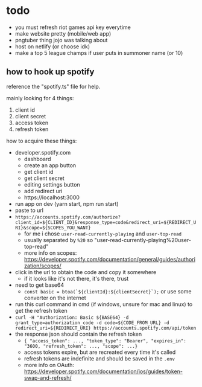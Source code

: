 # todo

- you must refresh riot games api key everytime
- make website pretty (mobile/web app)
- pngtuber thing jojo was talking about
- host on netlify (or choose idk)
- make a top 5 league champs if user puts in summoner name (or 10)

## how to hook up spotify

reference the "spotify.ts" file for help.

mainly looking for 4 things:

1. client id
2. client secret
3. access token
4. refresh token

how to acquire these things:

- developer.spotify.com
  - dashboard
  - create an app button
  - get client id
  - get client secret
  - editing settings button
  - add redirect uri
  - https://localhost:3000
- run app on dev (yarn start, npm run start)
- paste to url
- `https://accounts.spotify.com/authorize?client_id=${CLIENT_ID}&response_type=code&redirect_uri=${REDIRECT_URI}&scope=${SCOPES_YOU_WANT}`
  - for me i chose `user-read-currently-playing` and `user-top-read`
  - usually separated by `%20` so "user-read-currently-playing%20user-top-read"
  - more info on scopes: https://developer.spotify.com/documentation/general/guides/authorization/scopes/
- click in the url to obtain the code and copy it somewhere
  - if it looks like it's not there, it's there, trust
- need to get base64
  - `` const basic = btoa(`${clientId}:${clientSecret}`); `` or use some converter on the internet
- run this curl command in cmd (if windows, unsure for mac and linux) to get the refresh token
- `curl -H "Authorization: Basic ${BASE64} -d grant_type=authorization_code -d code=${CODE_FROM_URL} -d redirect_uri=${REDIRECT_URI} https://accounts.spotify.com/api/token`
- the response json should contain the refresh token
  - `{ "access_token": ..., "token_type": "Bearer", "expires_in": "3600, "refresh_token": ..., "scope": ...}`
  - access tokens expire, but are recreated every time it's called
  - refresh tokens are indefinite and should be saved in the `.env`
  - more info on OAuth: https://developer.spotify.com/documentation/ios/guides/token-swap-and-refresh/
